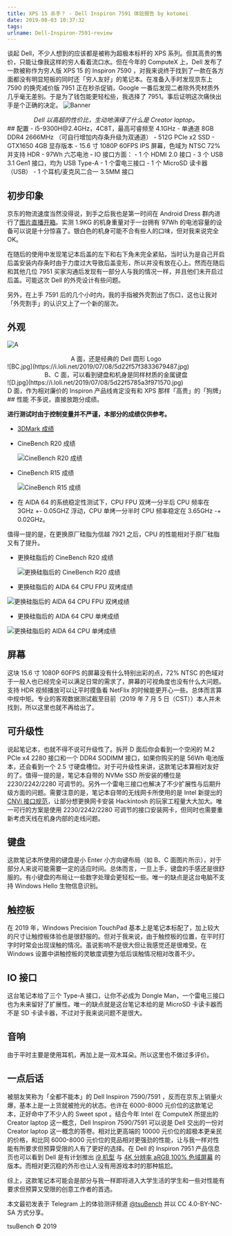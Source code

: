 ```yaml
---
title: XPS 15 杀手？ - Dell Inspiron 7591 体验报告 by kotomei
date: 2019-08-03 10:37:32
tags:
urlname: Dell-Inspiron-7591-review
---
```


谈起 Dell，不少人想到的应该都是被称为超极本标杆的 XPS 系列。但其高贵的售价，只能让像我这样的穷人看着流口水。但在今年的 ComputeX 上，Dell 发布了一款被称作为穷人版 XPS 15 的 Inspiron 7590 ，对我来说终于找到了一款在各方面都没有明显短板的同时还「穷人友好」的笔记本。在准备入手时发现京东上 7590 的换壳减价版 7951 正在秒杀促销，Google 一番后发现二者除外壳材质外几乎毫无差别。于是为了钱包能更轻松些，我选择了 7951。事后证明这次痛快出手是个正确的决定。 <!-- more -->
![Banner](https://i.loli.net/2019/07/09/5d236cb3c955866972.jpg)

<center><i>Dell 以高超的性价比，生动地演绎了什么是 Creator laptop。</i> </center>
## 配置
 - i5-9300H@2.4GHz，4C8T，最高可睿频至 4.1GHz
 - 单通道 8GB DDR4 2666MHz （可自行增加内存条升级为双通道）
 - 512G PCIe x2 SSD
 - GTX1650 4GB 显存版本
 - 15.6 寸 1080P 60FPS IPS 屏幕，色域为 NTSC 72% 并支持 HDR
 - 97Wh 六芯电池
 - IO 接口方面：
     - 1 个 HDMI 2.0 接口
     - 3 个 USB 3.1 Gen1 接口，均为 USB Type-A
     - 1 个雷电三接口
     - 1 个 MicroSD 读卡器（USB）
     - 1 个耳机/麦克风二合一 3.5MM 接口 

## 初步印象
京东的物流速度当然没得说，到手之后我也是第一时间在 Android Dress 群内进行了[图片直播开箱](https://t.me/AndroidDress/893718)。实测 1.9KG 的机身重量对于一台拥有 97Wh 的电池容量的设备可以说是十分惊喜了。银白色的机身可能不合有些人的口味，但对我来说完全 OK。

在随后的使用中发现笔记本后盖的左下和右下角未完全紧贴，当时认为是自己开启后盖安装内存条时由于力度过大导致后盖变形，所以并没有放在心上。然而在随后和其他几位 7951 买家沟通后发现有一部分人与我的情况一样，并且他们未开启过后盖。可能这次 Dell 的外壳设计有些问题。

另外，在上手 7591 后的几个小时内，我的手指被外壳割出了伤口，这也让我对「外壳割手」的认识又上了一个新的层次。

## 外观
![A](https://i.loli.net/2019/07/08/5d22f5761830c81269.jpg)
<center>A 面，还是经典的 Dell 圆形 Logo</center>
![BC.jpg](https://i.loli.net/2019/07/08/5d22f57f3833679487.jpg)
<center>B、C 面，可以看到键盘和机身是同样材质的金属键盘</center>
![D.jpg](https://i.loli.net/2019/07/08/5d22f5785a3f971570.jpg)
<center>D 面，作为相对廉价的 Inspiron 产品线肯定没有和 XPS 那样「高贵」的「狗牌」</center>
## 性能
不多说，直接放跑分成绩。

**进行测试时由于控制变量并不严谨，本部分的成绩仅供参考。**

 - [3DMark 成绩](https://www.3dmark.com/3dm/36847865)


  - CineBench R20 成绩
  
    ![CineBench R20 成绩](https://i.loli.net/2019/07/05/5d1f193e031f955529.jpg)

 - CineBench R15 成绩

   ![ CineBench R15 成绩](https://i.loli.net/2019/07/05/5d1f19ab97b0183232.jpg)

- 在 AIDA 64 的系统稳定性测试下，CPU FPU 双烤一分半后 CPU 频率在 3GHz +- 0.05GHZ 浮动，CPU 单烤一分半时 CPU 频率稳定在 3.65GHz -+ 0.02GHz。

值得一提的是，在更换原厂硅脂为信越 7921 之后，CPU 的性能相对于原厂硅脂又有了提升。

 - 更换硅脂后的 CineBench R20 成绩

   ![更换硅脂后的 CineBench R20 成绩](https://i.loli.net/2019/07/05/5d1f1aefce90758420.jpg)

 - 更换硅脂后的 AIDA 64 CPU FPU 双烤成绩

  ![更换硅脂后的 AIDA 64 CPU FPU 双烤成绩](https://i.loli.net/2019/07/05/5d1f1b9ccca3c15200.jpg)

 - 更换硅脂后的 AIDA 64 CPU 单烤成绩

  ![更换硅脂后的 AIDA 64 CPU 单烤成绩](https://i.loli.net/2019/07/05/5d1f1b699866790398.jpg)

## 屏幕
这块 15.6 寸 1080P 60FPS 的屏幕没有什么特别出彩的点，72% NTSC 的色域对于一般人也已经完全可以满足日常的需求了，屏幕的可视角度也没有什么大问题。支持 HDR 视频播放可以让平时摸鱼看 NetFlix 的时候能更开心一些。总体而言算中规中矩。专业的客观数据测试截至目前（2019 年 7 月 5 日（CST））本人并未找到，所以这里也就不再给出了。

## 可升级性
说起笔记本，也就不得不说可升级性了。拆开 D 面后你会看到一个空闲的 M.2 PCIe x4 2280 接口和一个 DDR4 SODIMM 接口，如果你购买的是 56Wh 电池版本，还会看到一个 2.5 寸硬盘槽位。对于可升级性来讲，这款笔记本算相对友好的了。值得一提的是，笔记本自带的 NVMe SSD 所安装的槽位是 2230/2242/2280 可调节的。另外一个雷电三接口也解决了不少扩展性与后期升级方面的问题。需要注意的是，笔记本自带的无线网卡所使用的是 Intel 新提出的 [CNVi 接口规范](https://www.intel.com/content/www/us/en/support/articles/000026155/network-and-i-o/wireless-networking.html)，让部分想更换网卡安装 Hackintosh 的玩家工程量大大加大。唯一可行的方案是使用 2230/2242/2280 可调节的接口安装网卡，但同时也需要重新考虑天线在机身内部的走线问题。

## 键盘
这款笔记本所使用的键盘是小 Enter 小方向键布局（如 B、C 面图片所示），对于部分人来说可能需要一定的适应时间。总体而言，一旦上手，键盘的手感还是很舒服的。有小键盘的布局让一些数字处理会更轻松一些。唯一的缺点是这台电脑不支持 Windows Hello 生物信息识别。

## 触控板
在 2019 年，Windows Precision TouchPad 基本上是笔记本标配了，加上较大的尺寸让触控板体验也是很舒服的。但对于我来说，由于触控板的位置，在平时打字时时常会出现误触的情况。虽说影响不是很大但让我感觉还是很难受。在 Windows 设置中讲触控板的灵敏度调整为低后误触情况相对改善不少。

## IO 接口
这台笔记本给了三个 Type-A 接口，让你不必成为 Dongle Man，一个雷电三接口也为未来留好了扩展性。唯一的缺点就是这台笔记本给的是 MicroSD 卡读卡器而不是 SD 卡读卡器，不过对于我来说问题不是很大。

## 音响
由于平时主要是使用耳机，再加上是一双木耳朵。所以这里也不做过多评价。

## 一点后话
被朋友笑称为「全都不能本」的 Dell Inspiron 7590/7591 ，反而在京东上销量火爆，基本上是一上货就被抢光的状态。也许在 6000-8000 元价位的这款笔记本，正好命中了不少人的 Sweet spot 。结合今年 Intel 在 ComputeX 所提出的 Creator laptop 这一概念，Dell Inspiron 7590/7591 可以说是 Dell 交出的一份对 Creator laptop 这一概念的答卷。相对比更高端的 10000 元价位的超极本更亲民的价格，和比同 6000-8000 元价位的竞品相对更强劲的性能，让与我一样对性能有所要求但预算受限的人有了更好的选择。在 Dell 的 Inspiron 7951 产品信息页也可以看到 Dell 是有计划推出 [i9 机型](https://www.dell.com/support/manuals/cn/zh/cnbsd1/inspiron-15-7591-laptop/inspiron-7591-setup-and-specifications/%E5%A4%84%E7%90%86%E5%99%A8?guid=guid-bfa52f40-8ad1-4df0-8d0f-942766bc2118&lang=zh-cn) 与 [4K 分辨率 aRGB 100% 色域屏幕](https://www.dell.com/support/manuals/cn/zh/cnbsd1/inspiron-15-7591-laptop/inspiron-7591-setup-and-specifications/%E6%98%BE%E7%A4%BA%E5%B1%8F?guid=guid-f505183e-3d38-4821-8379-1692d4705207&lang=zh-cn) 的版本。而相对更沉稳的外形也让人没有用游戏本时的那种尴尬。

综上，这款笔记本可能会是部分与我一样即将进入大学生活的学生和一些对性能有要求但预算又受限的创意工作者的首选。

本文最初发表于 Telegram 上的体验测评频道 [@tsuBench](https://t.me/tsuBench/888) 并以 CC 4.0-BY-NC-SA 方式分享。

tsuBench © 2019